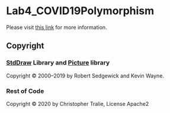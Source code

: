 # Lab4_COVID19Polymorphism

Please visit <a href = "http://www.ctralie.com/Teaching/CS174_F2020/Assignments/HW3_DequeFires/">this link</a> for more information.

## Copyright

### <a href = "https://algs4.cs.princeton.edu/code/javadoc/edu/princeton/cs/algs4/StdDraw.html">StdDraw</a> Library and <a href = "https://algs4.cs.princeton.edu/code/javadoc/edu/princeton/cs/algs4/Picture.html">Picture</a> library
Copyright &copy; 2000&ndash;2019 by Robert Sedgewick and Kevin Wayne.

### Rest of Code
Copyright &copy; 2020 by Christopher Tralie, License Apache2